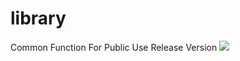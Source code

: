 # library
Common Function For Public Use
Release Version [![](https://jitpack.io/v/tango4567/library.svg)](https://jitpack.io/#tango4567/library)